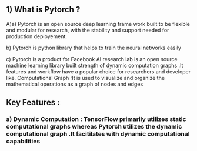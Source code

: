 ## 1) What is Pytorch ?

A)a)  Pytorch is an open source deep learning frame work built to be flexible and modular for research, with the stability and support needed for production deployement.
 
 b) Pytorch is python library that helps to train  the neural networks easily

c) Pytorch is  a product for Facebook AI research lab  is an open source machine learning library  built strength  of dynamic  computation graphs .It features  and workflow
have a popular choice for researchers and developer like.
Computational Graph :It is used to visualize and organize the mathematical  operations  as a graph  of nodes and edges 
##  Key Features :
###  a)  Dynamic  Computation : TensorFlow primarily utilizes static computational graphs whereas Pytorch utilizes the dynamic computational graph .It facitilates with dynamic computational capabilities 





